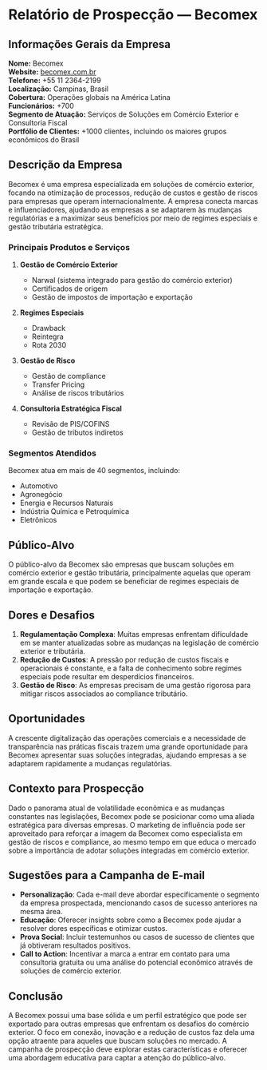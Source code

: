 # Relatório de Prospecção — Becomex

## Informações Gerais da Empresa
**Nome:** Becomex  
**Website:** [becomex.com.br](http://www.becomex.com.br)  
**Telefone:** +55 11 2364-2199  
**Localização:** Campinas, Brasil  
**Cobertura:** Operações globais na América Latina  
**Funcionários:** +700  
**Segmento de Atuação:** Serviços de Soluções em Comércio Exterior e Consultoria Fiscal  
**Portfólio de Clientes:** +1000 clientes, incluindo os maiores grupos econômicos do Brasil  

## Descrição da Empresa
Becomex é uma empresa especializada em soluções de comércio exterior, focando na otimização de processos, redução de custos e gestão de riscos para empresas que operam internacionalmente. A empresa conecta marcas e influenciadores, ajudando as empresas a se adaptarem às mudanças regulatórias e a maximizar seus benefícios por meio de regimes especiais e gestão tributária estratégica.

### Principais Produtos e Serviços
1. **Gestão de Comércio Exterior**
   - Narwal (sistema integrado para gestão do comércio exterior)
   - Certificados de origem
   - Gestão de impostos de importação e exportação

2. **Regimes Especiais**
   - Drawback
   - Reintegra
   - Rota 2030

3. **Gestão de Risco**
   - Gestão de compliance
   - Transfer Pricing
   - Análise de riscos tributários

4. **Consultoria Estratégica Fiscal**
   - Revisão de PIS/COFINS
   - Gestão de tributos indiretos

### Segmentos Atendidos
Becomex atua em mais de 40 segmentos, incluindo:
- Automotivo
- Agronegócio
- Energia e Recursos Naturais
- Indústria Química e Petroquímica
- Eletrônicos

## Público-Alvo
O público-alvo da Becomex são empresas que buscam soluções em comércio exterior e gestão tributária, principalmente aquelas que operam em grande escala e que podem se beneficiar de regimes especiais de importação e exportação.

## Dores e Desafios
1. **Regulamentação Complexa**: Muitas empresas enfrentam dificuldade em se manter atualizadas sobre as mudanças na legislação de comércio exterior e tributária.
2. **Redução de Custos**: A pressão por redução de custos fiscais e operacionais é constante, e a falta de conhecimento sobre regimes especiais pode resultar em desperdícios financeiros.
3. **Gestão de Risco**: As empresas precisam de uma gestão rigorosa para mitigar riscos associados ao compliance tributário.

## Oportunidades
A crescente digitalização das operações comerciais e a necessidade de transparência nas práticas fiscais trazem uma grande oportunidade para Becomex apresentar suas soluções integradas, ajudando empresas a se adaptarem rapidamente a mudanças regulatórias.

## Contexto para Prospecção
Dado o panorama atual de volatilidade econômica e as mudanças constantes nas legislações, Becomex pode se posicionar como uma aliada estratégica para diversas empresas. O marketing de influência pode ser aproveitado para reforçar a imagem da Becomex como especialista em gestão de riscos e compliance, ao mesmo tempo em que educa o mercado sobre a importância de adotar soluções integradas em comércio exterior.

## Sugestões para a Campanha de E-mail
- **Personalização**: Cada e-mail deve abordar especificamente o segmento da empresa prospectada, mencionando casos de sucesso anteriores na mesma área.
- **Educação**: Oferecer insights sobre como a Becomex pode ajudar a resolver dores específicas e otimizar custos.
- **Prova Social**: Incluir testemunhos ou casos de sucesso de clientes que já obtiveram resultados positivos.
- **Call to Action**: Incentivar a marca a entrar em contato para uma consultoria gratuita ou uma análise do potencial econômico através de soluções de comércio exterior.

## Conclusão
A Becomex possui uma base sólida e um perfil estratégico que pode ser exportado para outras empresas que enfrentam os desafios do comércio exterior. O foco em conexão, inovação e a redução de custos faz dela uma opção atraente para aqueles que buscam soluções no mercado. A campanha de prospecção deve explorar estas características e oferecer uma abordagem educativa para captar a atenção do público-alvo.